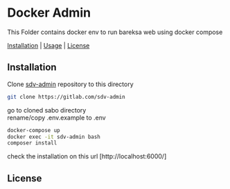 # Docker Admin

This Folder contains docker env to run bareksa web using docker compose

[Installation](#installation) |
[Usage](#usage) |
[License](#licenses)

## Installation

Clone [sdv-admin](https://gitlab.com/sdv-admin) repository to this directory

```bash
git clone https://gitlab.com/sdv-admin
```

go to cloned sabo directory  
rename/copy .env.example to .env

```bash
docker-compose up
docker exec -it sdv-admin bash
composer install
```

check the installation on this url [http://localhost:6000/]

## License
